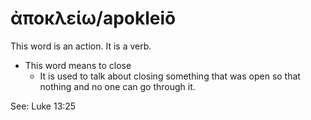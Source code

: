 # ἀποκλείω/apokleiō
This word is an action. It is a verb.
* This word means to close
    * It is used to talk about closing something that was open so that nothing and no one can go through it.

See: Luke 13:25
